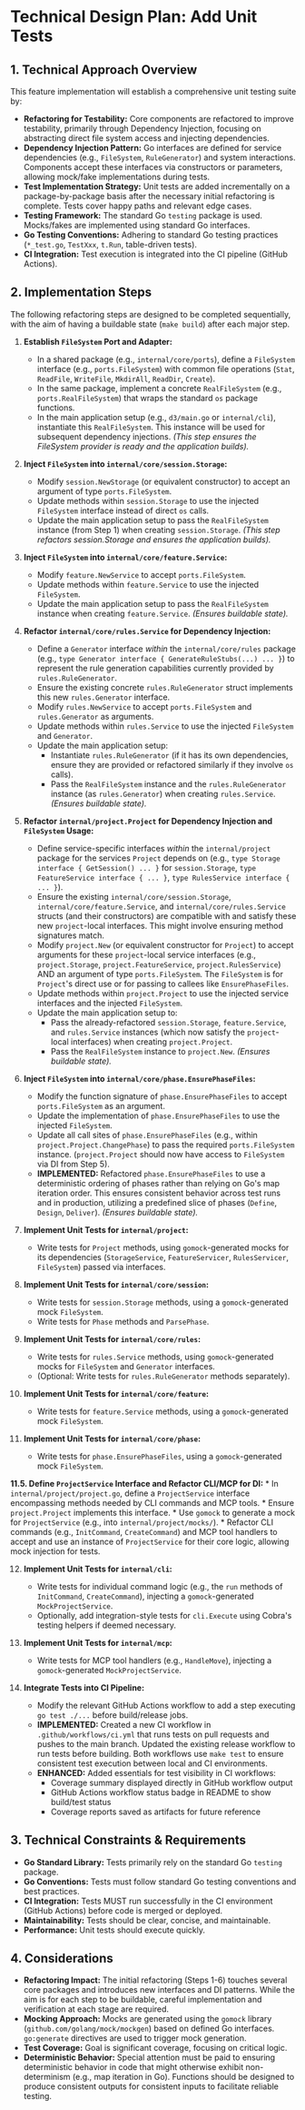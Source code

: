 # Technical Design Plan: Add Unit Tests

## 1. Technical Approach Overview

This feature implementation will establish a comprehensive unit testing suite by:

*   **Refactoring for Testability:** Core components are refactored to improve testability, primarily through Dependency Injection, focusing on abstracting direct file system access and injecting dependencies.
*   **Dependency Injection Pattern:** Go interfaces are defined for service dependencies (e.g., `FileSystem`, `RuleGenerator`) and system interactions. Components accept these interfaces via constructors or parameters, allowing mock/fake implementations during tests.
*   **Test Implementation Strategy:** Unit tests are added incrementally on a package-by-package basis after the necessary initial refactoring is complete. Tests cover happy paths and relevant edge cases.
*   **Testing Framework:** The standard Go `testing` package is used. Mocks/fakes are implemented using standard Go interfaces.
*   **Go Testing Conventions:** Adhering to standard Go testing practices (`*_test.go`, `TestXxx`, `t.Run`, table-driven tests).
*   **CI Integration:** Test execution is integrated into the CI pipeline (GitHub Actions).

## 2. Implementation Steps

The following refactoring steps are designed to be completed sequentially, with the aim of having a buildable state (`make build`) after each major step.

1.  **Establish `FileSystem` Port and Adapter:**
    *   In a shared package (e.g., `internal/core/ports`), define a `FileSystem` interface (e.g., `ports.FileSystem`) with common file operations (`Stat`, `ReadFile`, `WriteFile`, `MkdirAll`, `ReadDir`, `Create`).
    *   In the same package, implement a concrete `RealFileSystem` (e.g., `ports.RealFileSystem`) that wraps the standard `os` package functions.
    *   In the main application setup (e.g., `d3/main.go` or `internal/cli`), instantiate this `RealFileSystem`. This instance will be used for subsequent dependency injections.
    *(This step ensures the FileSystem provider is ready and the application builds).*

2.  **Inject `FileSystem` into `internal/core/session.Storage`:**
    *   Modify `session.NewStorage` (or equivalent constructor) to accept an argument of type `ports.FileSystem`.
    *   Update methods within `session.Storage` to use the injected `FileSystem` interface instead of direct `os` calls.
    *   Update the main application setup to pass the `RealFileSystem` instance (from Step 1) when creating `session.Storage`.
    *(This step refactors session.Storage and ensures the application builds).*

3.  **Inject `FileSystem` into `internal/core/feature.Service`:**
    *   Modify `feature.NewService` to accept `ports.FileSystem`.
    *   Update methods within `feature.Service` to use the injected `FileSystem`.
    *   Update the main application setup to pass the `RealFileSystem` instance when creating `feature.Service`.
    *(Ensures buildable state).*

4.  **Refactor `internal/core/rules.Service` for Dependency Injection:**
    *   Define a `Generator` interface *within* the `internal/core/rules` package (e.g., `type Generator interface { GenerateRuleStubs(...) ... }`) to represent the rule generation capabilities currently provided by `rules.RuleGenerator`.
    *   Ensure the existing concrete `rules.RuleGenerator` struct implements this new `rules.Generator` interface.
    *   Modify `rules.NewService` to accept `ports.FileSystem` and `rules.Generator` as arguments.
    *   Update methods within `rules.Service` to use the injected `FileSystem` and `Generator`.
    *   Update the main application setup:
        *   Instantiate `rules.RuleGenerator` (if it has its own dependencies, ensure they are provided or refactored similarly if they involve `os` calls).
        *   Pass the `RealFileSystem` instance and the `rules.RuleGenerator` instance (as `rules.Generator`) when creating `rules.Service`.
    *(Ensures buildable state).*

5.  **Refactor `internal/project.Project` for Dependency Injection and `FileSystem` Usage:**
    *   Define service-specific interfaces *within* the `internal/project` package for the services `Project` depends on (e.g., `type Storage interface { GetSession() ... }` for `session.Storage`, `type FeatureService interface { ... }`, `type RulesService interface { ... }`).
    *   Ensure the existing `internal/core/session.Storage`, `internal/core/feature.Service`, and `internal/core/rules.Service` structs (and their constructors) are compatible with and satisfy these new `project`-local interfaces. This might involve ensuring method signatures match.
    *   Modify `project.New` (or equivalent constructor for `Project`) to accept arguments for these `project`-local service interfaces (e.g., `project.Storage`, `project.FeatureService`, `project.RulesService`) AND an argument of type `ports.FileSystem`. The `FileSystem` is for `Project`'s direct use or for passing to callees like `EnsurePhaseFiles`.
    *   Update methods within `project.Project` to use the injected service interfaces and the injected `FileSystem`.
    *   Update the main application setup to:
        *   Pass the already-refactored `session.Storage`, `feature.Service`, and `rules.Service` instances (which now satisfy the `project`-local interfaces) when creating `project.Project`.
        *   Pass the `RealFileSystem` instance to `project.New`.
    *(Ensures buildable state).*

6.  **Inject `FileSystem` into `internal/core/phase.EnsurePhaseFiles`:**
    *   Modify the function signature of `phase.EnsurePhaseFiles` to accept `ports.FileSystem` as an argument.
    *   Update the implementation of `phase.EnsurePhaseFiles` to use the injected `FileSystem`.
    *   Update all call sites of `phase.EnsurePhaseFiles` (e.g., within `project.Project.ChangePhase`) to pass the required `ports.FileSystem` instance. (`project.Project` should now have access to `FileSystem` via DI from Step 5).
    *   **IMPLEMENTED:** Refactored `phase.EnsurePhaseFiles` to use a deterministic ordering of phases rather than relying on Go's map iteration order. This ensures consistent behavior across test runs and in production, utilizing a predefined slice of phases (`Define`, `Design`, `Deliver`). 
    *(Ensures buildable state).*

7.  **Implement Unit Tests for `internal/project`:**
    *   Write tests for `Project` methods, using `gomock`-generated mocks for its dependencies (`StorageService`, `FeatureServicer`, `RulesServicer`, `FileSystem`) passed via interfaces.

8.  **Implement Unit Tests for `internal/core/session`:**
    *   Write tests for `session.Storage` methods, using a `gomock`-generated mock `FileSystem`.
    *   Write tests for `Phase` methods and `ParsePhase`.

9.  **Implement Unit Tests for `internal/core/rules`:**
    *   Write tests for `rules.Service` methods, using `gomock`-generated mocks for `FileSystem` and `Generator` interfaces.
    *   (Optional: Write tests for `rules.RuleGenerator` methods separately).

10. **Implement Unit Tests for `internal/core/feature`:**
    *   Write tests for `feature.Service` methods, using a `gomock`-generated mock `FileSystem`.

11. **Implement Unit Tests for `internal/core/phase`:**
    *   Write tests for `phase.EnsurePhaseFiles`, using a `gomock`-generated mock `FileSystem`.

**11.5. Define `ProjectService` Interface and Refactor CLI/MCP for DI:**
    *   In `internal/project/project.go`, define a `ProjectService` interface encompassing methods needed by CLI commands and MCP tools.
    *   Ensure `project.Project` implements this interface.
    *   Use `gomock` to generate a mock for `ProjectService` (e.g., into `internal/project/mocks/`).
    *   Refactor CLI commands (e.g., `InitCommand`, `CreateCommand`) and MCP tool handlers to accept and use an instance of `ProjectService` for their core logic, allowing mock injection for tests.

12. **Implement Unit Tests for `internal/cli`:**
    *   Write tests for individual command logic (e.g., the `run` methods of `InitCommand`, `CreateCommand`), injecting a `gomock`-generated `MockProjectService`.
    *   Optionally, add integration-style tests for `cli.Execute` using Cobra's testing helpers if deemed necessary.

13. **Implement Unit Tests for `internal/mcp`:**
    *   Write tests for MCP tool handlers (e.g., `HandleMove`), injecting a `gomock`-generated `MockProjectService`.

14. **Integrate Tests into CI Pipeline:**
    *   Modify the relevant GitHub Actions workflow to add a step executing `go test ./...` before build/release jobs.
    *   **IMPLEMENTED:** Created a new CI workflow in `.github/workflows/ci.yml` that runs tests on pull requests and pushes to the main branch. Updated the existing release workflow to run tests before building. Both workflows use `make test` to ensure consistent test execution between local and CI environments.
    *   **ENHANCED:** Added essentials for test visibility in CI workflows:
        * Coverage summary displayed directly in GitHub workflow output
        * GitHub Actions workflow status badge in README to show build/test status
        * Coverage reports saved as artifacts for future reference

## 3. Technical Constraints & Requirements

*   **Go Standard Library:** Tests primarily rely on the standard Go `testing` package.
*   **Go Conventions:** Tests must follow standard Go testing conventions and best practices.
*   **CI Integration:** Tests MUST run successfully in the CI environment (GitHub Actions) before code is merged or deployed.
*   **Maintainability:** Tests should be clear, concise, and maintainable.
*   **Performance:** Unit tests should execute quickly.

## 4. Considerations

*   **Refactoring Impact:** The initial refactoring (Steps 1-6) touches several core packages and introduces new interfaces and DI patterns. While the aim is for each step to be buildable, careful implementation and verification at each stage are required.
*   **Mocking Approach:** Mocks are generated using the `gomock` library (`github.com/golang/mock/mockgen`) based on defined Go interfaces. `go:generate` directives are used to trigger mock generation.
*   **Test Coverage:** Goal is significant coverage, focusing on critical logic.
*   **Deterministic Behavior:** Special attention must be paid to ensuring deterministic behavior in code that might otherwise exhibit non-determinism (e.g., map iteration in Go). Functions should be designed to produce consistent outputs for consistent inputs to facilitate reliable testing.
